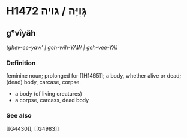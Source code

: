 # H1472 גְּוִיָּה / גויה

## gᵉvîyâh

_(ghev-ee-yaw' | ɡeh-wih-YAW | ɡeh-vee-YA)_

### Definition

feminine noun; prolonged for [[H1465]]; a body, whether alive or dead; (dead) body, carcase, corpse.

- a body (of living creatures)
- a corpse, carcass, dead body
### See also

[[G4430]], [[G4983]]

